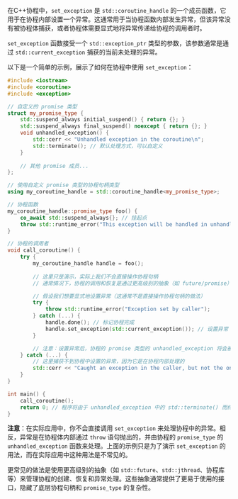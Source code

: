在C++协程中，`set_exception` 是 `std::coroutine_handle` 的一个成员函数，它用于在协程内部设置一个异常。这通常用于当协程函数内部发生异常，但该异常没有被协程体捕获，或者协程体需要显式地将异常传递给协程的调用者时。

`set_exception` 函数接受一个 `std::exception_ptr` 类型的参数，该参数通常是通过 `std::current_exception` 捕获的当前未处理的异常。

以下是一个简单的示例，展示了如何在协程中使用 `set_exception`：

```cpp
#include <iostream>
#include <coroutine>
#include <exception>

// 自定义的 promise 类型
struct my_promise_type {
    std::suspend_always initial_suspend() { return {}; }
    std::suspend_always final_suspend() noexcept { return {}; }
    void unhandled_exception() {
        std::cerr << "Unhandled exception in the coroutine\n";
        std::terminate(); // 默认处理方式，可以自定义
    }
    
    // 其他 promise 成员...
};

// 使用自定义 promise 类型的协程句柄类型
using my_coroutine_handle = std::coroutine_handle<my_promise_type>;

// 协程函数
my_coroutine_handle::promise_type foo() {
    co_await std::suspend_always{}; // 挂起点
    throw std::runtime_error("This exception will be handled in unhandled_exception");
}

// 协程的调用者
void call_coroutine() {
    try {
        my_coroutine_handle handle = foo();
        
        // 这里只是演示，实际上我们不会直接操作协程句柄
        // 通常情况下，协程的调用和恢复是通过更高级别的抽象（如 future/promise）来处理的

        // 假设我们想要显式地设置异常（这通常不是直接操作协程句柄的做法）
        try {
            throw std::runtime_error("Exception set by caller");
        } catch (...) {
            handle.done(); // 标记协程完成
            handle.set_exception(std::current_exception()); // 设置异常
        }

        // 注意：设置异常后，协程的 promise 类型的 unhandled_exception 将会被调用
    } catch (...) {
        // 这里捕获不到协程中设置的异常，因为它是在协程内部处理的
        std::cerr << "Caught an exception in the caller, but not the one set in the coroutine\n";
    }
}

int main() {
    call_coroutine();
    return 0; // 程序将由于 unhandled_exception 中的 std::terminate() 而终止
}
```

**注意**：在实际应用中，你不会直接调用 `set_exception` 来处理协程中的异常。相反，异常是在协程体内部通过 `throw` 语句抛出的，并由协程的 `promise_type` 的 `unhandled_exception` 函数来处理。上面的示例只是为了演示 `set_exception` 的用法，而在实际应用中这种用法是不常见的。

更常见的做法是使用更高级别的抽象（如 `std::future`、`std::jthread`、协程库等）来管理协程的创建、恢复和异常处理。这些抽象通常提供了更易于使用的接口，隐藏了底层协程句柄和 `promise_type` 的复杂性。